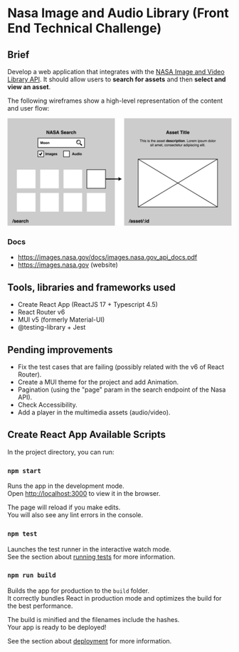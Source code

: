 # Nasa Image and Audio Library (Front End Technical Challenge)

## Brief

Develop a web application that integrates with the [NASA Image and Video Library API](https://images.nasa.gov/). It should allow users to **search for assets** and then **select and view an asset**.

The following wireframes show a high-level representation of the content and user flow:

![Wireframes](./wireframes.png)

### Docs

- https://images.nasa.gov/docs/images.nasa.gov_api_docs.pdf
- https://images.nasa.gov (website)

## Tools, libraries and frameworks used

- Create React App (ReactJS 17 + Typescript 4.5)
- React Router v6
- MUI v5 (formerly Material-UI)
- @testing-library + Jest

## Pending improvements

- Fix the test cases that are failing (possibly related with the v6 of React Router).
- Create a MUI theme for the project and add Animation.
- Pagination (using the "page" param in the search endpoint of the Nasa API).
- Check Accessibility.
- Add a player in the multimedia assets (audio/video).

## Create React App Available Scripts

In the project directory, you can run:

### `npm start`

Runs the app in the development mode.\
Open [http://localhost:3000](http://localhost:3000) to view it in the browser.

The page will reload if you make edits.\
You will also see any lint errors in the console.

### `npm test`

Launches the test runner in the interactive watch mode.\
See the section about [running tests](https://facebook.github.io/create-react-app/docs/running-tests) for more information.

### `npm run build`

Builds the app for production to the `build` folder.\
It correctly bundles React in production mode and optimizes the build for the best performance.

The build is minified and the filenames include the hashes.\
Your app is ready to be deployed!

See the section about [deployment](https://facebook.github.io/create-react-app/docs/deployment) for more information.